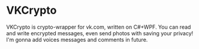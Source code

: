 # VKCrypto
VKCrypto is crypto-wrapper for vk.com, written on C#+WPF. You can read and write encrypted messages, even send photos with saving your privacy!
I'm gonna add voices messages and comments in future.
